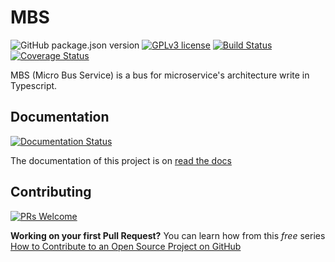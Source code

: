# MBS

![GitHub package.json version](https://img.shields.io/github/package-json/v/vilsafur/mbs)
[![GPLv3 license](https://img.shields.io/badge/License-GPLv3-blue.svg)](http://perso.crans.org/besson/LICENSE.html)
[![Build Status](https://travis-ci.org/Vilsafur/mbs.svg?branch=master)](https://travis-ci.org/Vilsafur/mbs)
[![Coverage Status](https://coveralls.io/repos/github/Vilsafur/mbs/badge.svg?branch=master)](https://coveralls.io/github/Vilsafur/mbs?branch=master)

MBS (Micro Bus Service) is a bus for microservice's architecture write in Typescript.

## Documentation
[![Documentation Status](https://readthedocs.org/projects/mbs/badge?version=latest)](http://mbs.readthedocs.io/?version=latest)

The documentation of this project is on [read the docs](https://mbs.readthedocs.io)

## Contributing
[![PRs Welcome](https://img.shields.io/badge/PRs-welcome-brightgreen.svg?style=flat-square)](http://makeapullrequest.com)

**Working on your first Pull Request?** You can learn how from this *free* series [How to Contribute to an Open Source Project on GitHub](https://egghead.io/series/how-to-contribute-to-an-open-source-project-on-github) 
